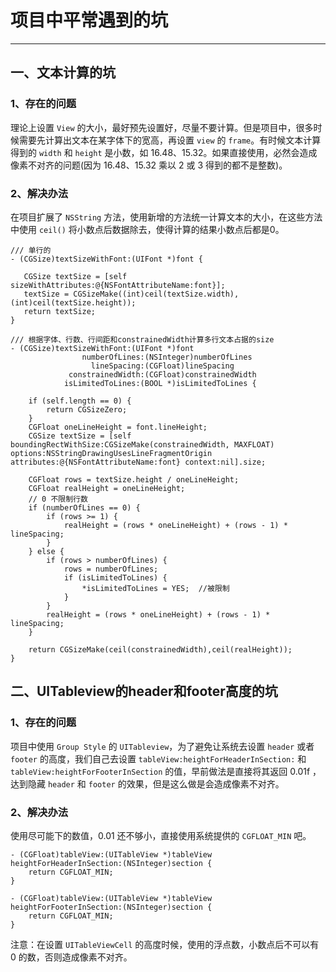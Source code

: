 # 项目中平常遇到的坑

---

## 一、文本计算的坑

### 1、存在的问题

理论上设置 `View` 的大小，最好预先设置好，尽量不要计算。但是项目中，很多时候需要先计算出文本在某字体下的宽高，再设置 `view` 的 `frame`。有时候文本计算得到的 `width` 和 `height` 是小数，如 16.48、15.32。如果直接使用，必然会造成像素不对齐的问题(因为 16.48、15.32 乘以 2 或 3 得到的都不是整数)。

### 2、解决办法

在项目扩展了 `NSString` 方法，使用新增的方法统一计算文本的大小，在这些方法中使用 `ceil()` 将小数点后数据除去，使得计算的结果小数点后都是0。


```
/// 单行的
- (CGSize)textSizeWithFont:(UIFont *)font {

   CGSize textSize = [self sizeWithAttributes:@{NSFontAttributeName:font}];
   textSize = CGSizeMake((int)ceil(textSize.width), (int)ceil(textSize.height));
   return textSize;
}

/// 根据字体、行数、行间距和constrainedWidth计算多行文本占据的size
- (CGSize)textSizeWithFont:(UIFont *)font
                numberOfLines:(NSInteger)numberOfLines
                  lineSpacing:(CGFloat)lineSpacing
             constrainedWidth:(CGFloat)constrainedWidth
            isLimitedToLines:(BOOL *)isLimitedToLines {

    if (self.length == 0) {
        return CGSizeZero;
    }
    CGFloat oneLineHeight = font.lineHeight;
    CGSize textSize = [self boundingRectWithSize:CGSizeMake(constrainedWidth, MAXFLOAT) options:NSStringDrawingUsesLineFragmentOrigin attributes:@{NSFontAttributeName:font} context:nil].size;

    CGFloat rows = textSize.height / oneLineHeight;
    CGFloat realHeight = oneLineHeight;
    // 0 不限制行数
    if (numberOfLines == 0) {
        if (rows >= 1) {
            realHeight = (rows * oneLineHeight) + (rows - 1) * lineSpacing;
        }
    } else {
        if (rows > numberOfLines) {
            rows = numberOfLines;
            if (isLimitedToLines) {
                *isLimitedToLines = YES;  //被限制
            }
        }
        realHeight = (rows * oneLineHeight) + (rows - 1) * lineSpacing;
    }

    return CGSizeMake(ceil(constrainedWidth),ceil(realHeight));
}
```

## 二、UITableview的header和footer高度的坑

### 1、存在的问题

项目中使用 `Group Style` 的 `UITableview`，为了避免让系统去设置 `header` 或者 `footer` 的高度，我们自己去设置 `tableView:heightForHeaderInSection:` 和 `tableView:heightForFooterInSection` 的值，早前做法是直接将其返回 0.01f ，达到隐藏 `header` 和 `footer` 的效果，但是这么做是会造成像素不对齐。

### 2、解决办法

使用尽可能下的数值，0.01 还不够小，直接使用系统提供的 `CGFLOAT_MIN` 吧。

```
- (CGFloat)tableView:(UITableView *)tableView heightForHeaderInSection:(NSInteger)section {
    return CGFLOAT_MIN;
}

- (CGFloat)tableView:(UITableView *)tableView heightForFooterInSection:(NSInteger)section {
    return CGFLOAT_MIN;
}

```

注意：在设置 `UITableViewCell` 的高度时候，使用的浮点数，小数点后不可以有 0 的数，否则造成像素不对齐。

